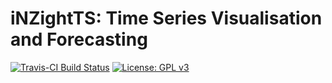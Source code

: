 # iNZightTS: Time Series Visualisation and Forecasting
[![Travis-CI Build Status](https://travis-ci.org/iNZightVIT/iNZightTS.svg?branch=master)](https://travis-ci.org/iNZightVIT/iNZightTS)
[![License: GPL v3](https://img.shields.io/badge/License-GPL%20v3-blue.svg)](http://www.gnu.org/licenses/gpl-3.0)

